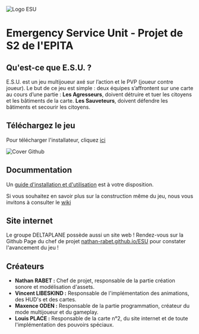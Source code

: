 ![Logo ESU](https://user-images.githubusercontent.com/13369175/83048551-0a5b4880-a04a-11ea-8cc0-4a71fa69a32b.gif)

# Emergency Service Unit - Projet de S2 de l'EPITA
## Qu'est-ce que E.S.U. ?
E.S.U. est un jeu multijoueur axé sur l’action et le PVP (joueur contre joueur). Le but de ce
jeu est simple : deux équipes s’affrontent sur une carte au cours d’une partie
: **Les Agresseurs**, doivent détruire et tuer les citoyens et les bâtiments de
la carte. **Les Sauveteurs**, doivent défendre les bâtiments et secourir les
citoyens.

## Téléchargez le jeu
Pour télécharger l'installateur, cliquez [ici](https://github.com/nathan-rabet/ESU/raw/master/docs/assets/download/ESU_setup.exe)

![Cover Github](https://user-images.githubusercontent.com/13369175/83056323-7b542d80-a055-11ea-91e9-f732e4b99cc7.png)

## Docummentation
Un [guide d'installation et d'utilisation](https://github.com/nathan-rabet/ESU/wiki/Manuel-d%E2%80%99utilisation-et-d%E2%80%99installation) est à votre disposition.

Si vous souhaitez en savoir plus sur la construction même du jeu, nous vous invitons à consulter le [wiki](https://github.com/nathan-rabet/ESU/wiki)

## Site internet
Le groupe DELTAPLANE possède aussi un site web ! Rendez-vous sur la Github Page du chef de projet [nathan-rabet.github.io/ESU](https://nathan-rabet.github.io/ESU) pour constater l'avancement du jeu !

## Créateurs
*    **Nathan RABET :** Chef de projet, responsable de la partie création sonore et modélisation d'assets.
*    **Vincent LIBESKIND :** Responsable de l'implémentation des animations, des HUD's et des cartes.
*    **Maxence ODEN :** Responsable de la partie programmation, créateur du mode multijoueur et du gameplay.
*    **Louis PLACE :** Responsable de la carte n°2, du site internet et de toute l'implémentation des pouvoirs spéciaux.
